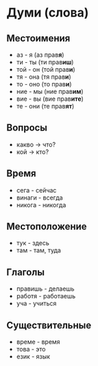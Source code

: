# Думи (слова)

## Местоимения
- аз - я (аз прав**я**)
- ти - ты (ти прав**иш**)
- той - он (той прав**и**)
- тя - она (тя прав**и**)
- то - оно (то прав**и**)
- ние - мы (ние прав**им**)
- вие - вы (вие прав**ите**)
- те - они (те прав**ят**)

## Вопросы
- какво -> что?
- кой -> кто?

## Время
- сега - сейчас 
- винаги - всегда
- никога - никогда

## Местоположение
- тук - здесь
- там - там, туда

## Глаголы 
- правишь - делаешь
- работя - работаешь
- уча - учиться

## Существительные
- време - время
- това - это
- език - язык
